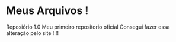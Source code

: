 # Meus Arquivos !
 Reposiório 1.0
Meu primeiro repositorio oficial
Consegui fazer essa alteração pelo site !!!!

